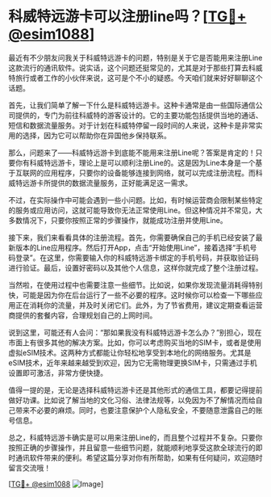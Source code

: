 # 科威特远游卡可以注册line吗？[[TG💪+ @esim1088](https://t.me/s/esim1088)]

最近有不少朋友问我关于科威特远游卡的问题，特别是关于它是否能用来注册Line这款流行的通讯软件。说实话，这个问题还挺常见的，尤其是对于那些打算去科威特旅行或者工作的小伙伴来说，这可是个不小的疑惑。今天咱们就来好好聊聊这个话题。

首先，让我们简单了解一下什么是科威特远游卡。这种卡通常是由一些国际通信公司提供的，专门为前往科威特的游客设计的。它的主要功能包括提供当地的通话、短信和数据流量服务。对于计划在科威特停留一段时间的人来说，这种卡是非常实用的选择，因为它可以帮助你在异国他乡保持联系。

那么，问题来了——科威特远游卡到底能不能用来注册Line呢？答案是肯定的！只要你有科威特远游卡，理论上是可以顺利注册Line的。这是因为Line本身是一个基于互联网的应用程序，只要你的设备能够连接到网络，就可以完成注册流程。而科威特远游卡所提供的数据流量服务，正好能满足这一需求。

不过，在实际操作中可能会遇到一些小问题。比如，有时候运营商会限制某些特定的服务或应用访问，这就可能导致你无法正常使用Line。但这种情况并不常见，大多数情况下，只要你按照正常的步骤操作，就能成功注册并使用Line。

接下来，我们来看看具体的注册流程。首先，你需要确保自己的手机已经安装了最新版本的Line应用程序。然后打开App，点击“开始使用Line”，接着选择“手机号码登录”。在这里，你需要输入你的科威特远游卡绑定的手机号码，并获取验证码进行验证。最后，设置好密码以及其他个人信息，这样你就完成了整个注册过程。

当然啦，在使用过程中也需要注意一些细节。比如说，如果你发现流量消耗得特别快，可能是因为你在后台运行了一些不必要的程序。这时候你可以检查一下哪些应用正在消耗你的流量，并及时关闭它们。此外，为了节省费用，建议定期查看运营商提供的套餐内容，合理规划自己的上网时间。

说到这里，可能还有人会问：“那如果我没有科威特远游卡怎么办？”别担心，现在市面上有很多其他的解决方案。比如，你可以考虑购买当地的SIM卡，或者是使用虚拟eSIM技术。这两种方式都能让你轻松地享受到本地化的网络服务。尤其是eSIM技术，近年来越来越受到欢迎，因为它无需物理更换SIM卡，只需通过手机设置即可激活，非常方便快捷。

值得一提的是，无论是选择科威特远游卡还是其他形式的通信工具，都要记得提前做好功课。比如说了解当地的文化习俗、法律法规等，以免因为不了解情况而给自己带来不必要的麻烦。同时，也要注意保护个人隐私安全，不要随意泄露自己的账号信息。

总之，科威特远游卡确实是可以用来注册Line的，而且整个过程并不复杂。只要你按照正确的步骤操作，并且留意一些细节问题，就能顺利地享受这款全球流行的即时通讯软件带来的便利。希望这篇分享对你有所帮助，如果有任何疑问，欢迎随时留言交流哦！

[[TG💪+ @esim1088](https://t.me/s/esim1088) ![Image](https://i.postimg.cc/4NQfJmqS/Snipaste-2025-05-13-00-14-12.png)]
